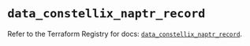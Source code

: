 # `data_constellix_naptr_record`

Refer to the Terraform Registry for docs: [`data_constellix_naptr_record`](https://registry.terraform.io/providers/constellix/constellix/0.4.6/docs/data-sources/naptr_record).
